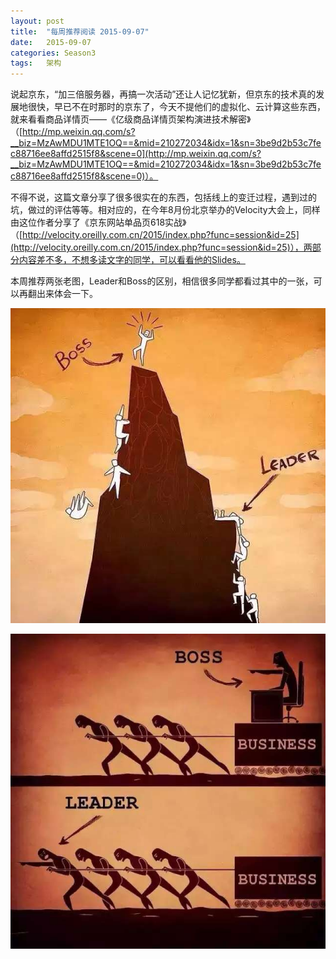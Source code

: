 ```yaml
---
layout: post
title:  "每周推荐阅读 2015-09-07"
date:   2015-09-07
categories: Season3
tags:   架构 
---
```


说起京东，“加三倍服务器，再搞一次活动”还让人记忆犹新，但京东的技术真的发展地很快，早已不在时那时的京东了，今天不提他们的虚拟化、云计算这些东西，就来看看商品详情页——《亿级商品详情页架构演进技术解密》（[http://mp.weixin.qq.com/s?__biz=MzAwMDU1MTE1OQ==&mid=210272034&idx=1&sn=3be9d2b53c7fec88716ee8affd2515f8&scene=0](http://mp.weixin.qq.com/s?__biz=MzAwMDU1MTE1OQ==&mid=210272034&idx=1&sn=3be9d2b53c7fec88716ee8affd2515f8&scene=0)）。

不得不说，这篇文章分享了很多很实在的东西，包括线上的变迁过程，遇到过的坑，做过的评估等等。相对应的，在今年8月份北京举办的Velocity大会上，同样由这位作者分享了《京东网站单品页618实战》（[http://velocity.oreilly.com.cn/2015/index.php?func=session&id=25](http://velocity.oreilly.com.cn/2015/index.php?func=session&id=25)），两部分内容差不多，不想多读文字的同学，可以看看他的Slides。

本周推荐两张老图，Leader和Boss的区别，相信很多同学都看过其中的一张，可以再翻出来体会一下。

![Leader vs. Boss](https://raw.githubusercontent.com/digitalsonic/recommend-reading/gh-pages/images/leader-vs-boss-1.jpg)

![Leader vs. Boss](https://raw.githubusercontent.com/digitalsonic/recommend-reading/gh-pages/images/leader-vs-boss-2.jpg)


